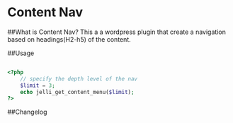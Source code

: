 Content Nav
====================

##What is Content Nav?
This a a wordpress plugin that create a navigation based on headings(H2-h5) of the content.


##Usage

```php

<?php 
	// specify the depth level of the nav
	$limit = 3;
	echo jelli_get_content_menu($limit); 
?>

```


##Changelog